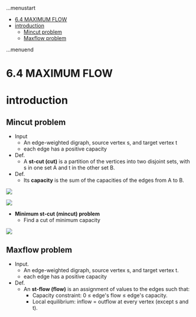 ...menustart

 - [6.4 MAXIMUM FLOW](#60804ce1e5e1b895af839b4ef2122a99)
 - [introduction](#8800e1c9b3e22c44ba59a34db3fe4841)
     - [Mincut problem](#450389af6383415c1047574d48dd0785)
     - [Maxflow problem](#e5e9af9ecfee06cab309dca7d7623ddf)

...menuend


<h2 id="60804ce1e5e1b895af839b4ef2122a99"></h2>

# 6.4 MAXIMUM FLOW

<h2 id="8800e1c9b3e22c44ba59a34db3fe4841"></h2>

# introduction

<h2 id="450389af6383415c1047574d48dd0785"></h2>

## Mincut problem

 - Input
    - An edge-weighted digraph, source vertex s, and target vertex t
    - each edge has a positive capacity
 - Def.
    - A **st-cut (cut)** is a partition of the vertices into two disjoint sets, with s in one set A and t in the other set B. 
 - Def.
    - Its **capacity** is the sum of the capacities of the edges from A to B.

![](https://raw.githubusercontent.com/mebusy/notes/master/imgs/algorII_mcut_0.png)

![](https://raw.githubusercontent.com/mebusy/notes/master/imgs/algorII_mcut_1.png)

 - **Minimum st-cut (mincut) problem**
    - Find a cut of minimum capacity

![](https://raw.githubusercontent.com/mebusy/notes/master/imgs/algorII_mcut_2.png)


<h2 id="e5e9af9ecfee06cab309dca7d7623ddf"></h2>

## Maxflow problem

 - Input. 
    - An edge-weighted digraph, source vertex s, and target vertex t.
    - each edge has a positive capacity
 - Def.
    - An **st-flow (flow)** is an assignment of values to the edges such that:
        - Capacity constraint: 0 ≤ edge's flow ≤ edge's capacity.
        - Local equilibrium: inflow = outflow at every vertex (except s and t).





